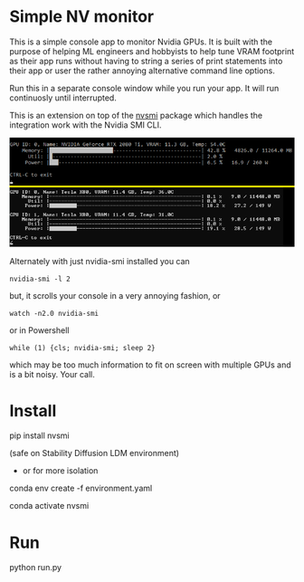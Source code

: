 # Simple NV monitor

This is a simple console app to monitor Nvidia GPUs.  It is built with the purpose of helping ML engineers and hobbyists to help tune VRAM footprint as their app runs without having to string a series of print statements into their app or user the rather annoying alternative command line options.

Run this in a separate console window while you run your app.  It will run continuosly until interrupted.

This is an extension on top of the [nvsmi](https://github.com/pmav99/nvsmi) package which handles the integration work with the Nvidia SMI CLI.

![](preview.png)

Alternately with just nvidia-smi installed you can

    nvidia-smi -l 2

but, it scrolls your console in a very annoying fashion, or

    watch -n2.0 nvidia-smi

or in Powershell
    
    while (1) {cls; nvidia-smi; sleep 2}

which may be too much information to fit on screen with multiple GPUs and is a bit noisy.  Your call.

# Install
pip install nvsmi

(safe on Stability Diffusion LDM environment)

* or for more isolation

conda env create -f environment.yaml

conda activate nvsmi

# Run

python run.py
